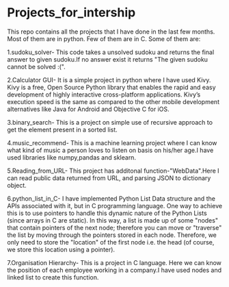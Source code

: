 # Projects_for_intership
This repo contains all the projects that I have done in the last few months. Most of them are in python. Few of them are in C.
 Some of them are:
 
 1.sudoku_solver- This code takes a unsolved sudoku and returns the final answer to given sudoku.If no answer exist it returns "The given sudoku cannot be solved :(".
 
 2.Calculator GUI- It is a simple project in python where I have used Kivy. Kivy is a free, Open Source Python library that enables the rapid and easy development of highly interactive cross-platform applications. Kivy’s execution speed is the same as compared to the other mobile development alternatives like Java for Android and Objective C for iOS.
 
 3.binary_search- This is a project on simple use of recursive approach to get the element present in a sorted list.
 
 4.music_recommend- This is a machine learning project where I can know what kind of music a person loves to listen on basis on his/her age.I have used libraries like numpy,pandas and sklearn.
 
 5.Reading_from_URL- This project has additonal function-"WebData".Here I can read public data returned from URL, and parsing JSON to dictionary object. 
 
 6.python_list_in_C-    I have implemented Python List Data structure and the APIs associated with it, but in C programming language. One way to achieve this is to use pointers to handle this dynamic nature of the Python Lists (since arrays in C are static). In this way, a list is made up of some "nodes" that contain pointers of the next node; therefore you can move or "traverse" the list by moving through the pointers stored in each node. Therefore, we only need to store the "location" of the first node i.e.
the head (of course, we store this location using a pointer).

7.Organisation Hierarchy- This is a project in C language. Here we can know the position of each employee working in a company.I have used nodes and linked list to create this function.
